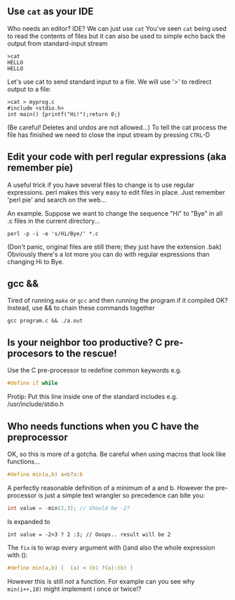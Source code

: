 ## Use `cat` as your IDE
Who needs an editor? IDE? We can just use `cat`
You've seen `cat` being used to read the contents of files but it can also be used to simple echo back the output from standard-input stream
```
>cat
HELLO
HELLO
```

Let's use cat to send standard input to a file. We will use '>' to redirect output to a file:
```
>cat > myprog.c
#include <stdio.h>
int main() {printf("Hi!");return 0;}
```
(Be careful! Deletes and undos are not allowed...)
To tell the cat process the file has finished we need to close the input stream by pressing `CTRL`-D

## Edit your code with perl regular expressions (aka remember pie)
A useful trick if you have several files to change is to use regular expressions.
perl makes this very easy to edit files in place.
Just remember 'perl pie' and search on the web...

An example. Suppose we want to change the sequence "Hi" to "Bye" in all .c files in the current directory...
```
perl -p -i -e 's/Hi/Bye/' *.c
```
(Don't panic, original files are still there; they just have the extension .bak)
Obviously there's a lot more you can do with regular expressions than changing Hi to Bye.

## gcc &&
Tired of running `make` or `gcc` and then running the program if it compiled OK? Instead, use && to chain these commands together

```
gcc program.c && ./a.out
```

## Is your neighbor too productive? C pre-procesors to the rescue!
Use the C pre-processor to redefine common keywords e.g.
```C
#define if while
```
Protip: Put this line inside one of the standard includes e.g. /usr/include/stdio.h

## Who needs functions when you C have the preprocessor

OK, so this is more of a gotcha. Be careful when using macros that look like functions...
```C
#define min(a,b) a<b?a:b
```
A perfectly reasonable definition of a minimum of a and b. However the pre-processor is just a simple
text wrangler so precedence can bite you:

```C
int value = -min(2,3); // Should be -2?
```
Is expanded to 
```
int value = -2<3 ? 2 :3; // Ooops.. result will be 2
```
The `fix` is to wrap every argument with ()and also the whole expression with ():
```C
#define min(a,b) (  (a) < (b) ?(a):(b) )
```
However this is still _not_ a function. For example can you see why `min(i++,10)` might implement i once or twice!?


